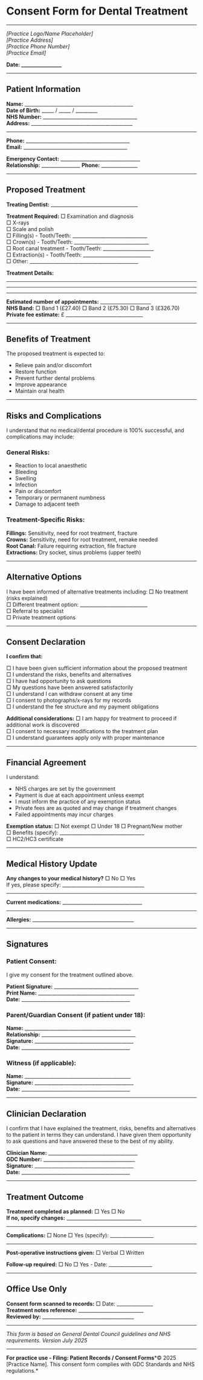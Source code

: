 # Consent Form for Dental Treatment

---

*[Practice Logo/Name Placeholder]*  
*[Practice Address]*  
*[Practice Phone Number]*  
*[Practice Email]*  

**Date: ________________**

---

## Patient Information

**Name:** _____________________________________________  
**Date of Birth:** _____ / _____ / _________  
**NHS Number:** _______________________________________  
**Address:** __________________________________________  
_____________________________________________________  
**Phone:** ___________________________________________  
**Email:** ___________________________________________  

**Emergency Contact:** _________________________________  
**Relationship:** ________________ **Phone:** _______________  

---

## Proposed Treatment

**Treating Dentist:** ____________________________________

**Treatment Required:**
□ Examination and diagnosis  
□ X-rays  
□ Scale and polish  
□ Filling(s) - Tooth/Teeth: _______________________________  
□ Crown(s) - Tooth/Teeth: _______________________________  
□ Root canal treatment - Tooth/Teeth: _____________________  
□ Extraction(s) - Tooth/Teeth: ____________________________  
□ Other: _____________________________________________  

**Treatment Details:**
_____________________________________________________  
_____________________________________________________  
_____________________________________________________  

**Estimated number of appointments:** _____________________  
**NHS Band:** □ Band 1 (£27.40) □ Band 2 (£75.30) □ Band 3 (£326.70)  
**Private fee estimate:** £ ________________________________  

---

## Benefits of Treatment

The proposed treatment is expected to:
- Relieve pain and/or discomfort
- Restore function
- Prevent further dental problems
- Improve appearance
- Maintain oral health

---

## Risks and Complications

I understand that no medical/dental procedure is 100% successful, and complications may include:

### General Risks:
- Reaction to local anaesthetic
- Bleeding
- Swelling
- Infection
- Pain or discomfort
- Temporary or permanent numbness
- Damage to adjacent teeth

### Treatment-Specific Risks:
**Fillings:** Sensitivity, need for root treatment, fracture  
**Crowns:** Sensitivity, need for root treatment, remake needed  
**Root Canal:** Failure requiring extraction, file fracture  
**Extractions:** Dry socket, sinus problems (upper teeth)  

---

## Alternative Options

I have been informed of alternative treatments including:
□ No treatment (risks explained)  
□ Different treatment option: ____________________________  
□ Referral to specialist  
□ Private treatment options  

---

## Consent Declaration

**I confirm that:**

□ I have been given sufficient information about the proposed treatment  
□ I understand the risks, benefits and alternatives  
□ I have had opportunity to ask questions  
□ My questions have been answered satisfactorily  
□ I understand I can withdraw consent at any time  
□ I consent to photographs/x-rays for my records  
□ I understand the fee structure and my payment obligations  

**Additional considerations:**
□ I am happy for treatment to proceed if additional work is discovered  
□ I consent to necessary modifications to the treatment plan  
□ I understand guarantees apply only with proper maintenance  

---

## Financial Agreement

I understand:
- NHS charges are set by the government
- Payment is due at each appointment unless exempt
- I must inform the practice of any exemption status
- Private fees are as quoted and may change if treatment changes
- Failed appointments may incur charges

**Exemption status:** □ Not exempt □ Under 18 □ Pregnant/New mother  
□ Benefits (specify): ___________________________________  
□ HC2/HC3 certificate  

---

## Medical History Update

**Any changes to your medical history?** □ No □ Yes  
If yes, please specify: __________________________________  
_____________________________________________________  

**Current medications:** _________________________________  
_____________________________________________________  

**Allergies:** __________________________________________  

---

## Signatures

### Patient Consent:
I give my consent for the treatment outlined above.

**Patient Signature:** ___________________________________  
**Print Name:** ________________________________________  
**Date:** _____________________________________________  

### Parent/Guardian Consent (if patient under 18):
**Name:** ____________________________________________  
**Relationship:** _______________________________________  
**Signature:** _________________________________________  
**Date:** _____________________________________________  

### Witness (if applicable):
**Name:** ____________________________________________  
**Signature:** _________________________________________  
**Date:** _____________________________________________  

---

## Clinician Declaration

I confirm that I have explained the treatment, risks, benefits and alternatives to the patient in terms they can understand. I have given them opportunity to ask questions and have answered these to the best of my ability.

**Clinician Name:** _____________________________________  
**GDC Number:** ______________________________________  
**Signature:** _________________________________________  
**Date:** _____________________________________________  

---

## Treatment Outcome

**Treatment completed as planned:** □ Yes □ No  
**If no, specify changes:** _______________________________  
_____________________________________________________  

**Complications:** □ None □ Yes (specify): __________________  
_____________________________________________________  

**Post-operative instructions given:** □ Verbal □ Written  

**Follow-up required:** □ No □ Yes - Date: __________________  

---

## Office Use Only

**Consent form scanned to records:** □ Date: _______________  
**Treatment notes reference:** ___________________________  
**Reviewed by:** ______________________________________  

---

*This form is based on General Dental Council guidelines and NHS requirements. Version July 2025*

---

**For practice use - Filing: Patient Records / Consent Forms***© 2025 [Practice Name]. This consent form complies with GDC Standards and NHS regulations.*